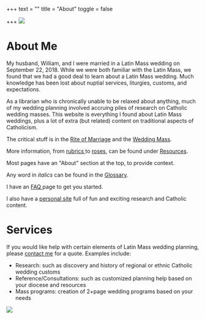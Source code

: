 +++
text = ""
title = "About"
toggle = false

+++
![](/uploads/59120965_2199110453733445_7574780640223035392_n.jpg)

# About Me

My husband, William, and I were married in a Latin Mass wedding on September 22, 2018. While we were both familiar with the Latin Mass, we found that we had a good deal to learn about a Latin Mass wedding. Much knowledge has been lost about nuptial services, liturgies, customs, and expectations.

As a librarian who is chronically unable to be relaxed about anything, much of my wedding planning involved accruing piles of research on Catholic wedding masses. This website is everything I found about Latin Mass weddings, plus a lot of extra (but related) content on traditional aspects of Catholicism.

The critical stuff is in the [Rite of Marriage](https://www.latinmasswedding.com/rite-of-marriage/) and the [Wedding Mass](https://www.latinmasswedding.com/the-wedding-mass/).

More information, from [rubrics ](https://www.latinmasswedding.com/resources/rubrics-for-the-wedding-mass/)to [roses](https://www.latinmasswedding.com/resources/flowers/), can be found under [Resources](https://www.latinmasswedding.com/resources/).

Most pages have an "About" section at the top, to provide context.

Any word in _italics_ can be found in the [Glossary](https://www.latinmasswedding.com/resources/glossary/).

I have an [FAQ ](https://www.latinmasswedding.com/resources/faqs/)page to get you started.

I also have a [personal site](http://awildsostenuto.wordpress.com) full of fun and exciting research and Catholic content.

# Services

If you would like help with certain elements of Latin Mass wedding planning, please [contact me](https://www.latinmasswedding.com/#contact) for a quote. Examples include:

* Research: such as discovery and history of regional or ethnic Catholic wedding customs
* Reference/Consultations: such as customized planning help based on your diocese and resources
* Mass programs: creation of 2+page wedding programs based on your needs

![](/uploads/_MG_0753-min.JPG)